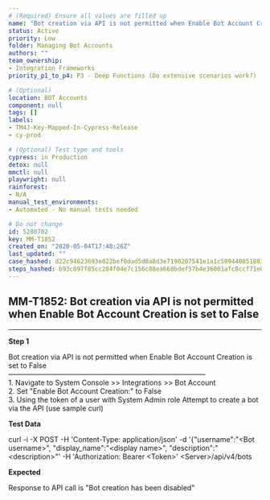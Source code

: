 ```yaml
---
# (Required) Ensure all values are filled up
name: "Bot creation via API is not permitted when Enable Bot Account Creation is set to False"
status: Active
priority: Low
folder: Managing Bot Accounts
authors: ""
team_ownership: 
- Integration Frameworks
priority_p1_to_p4: P3 - Deep Functions (Do extensive scenarios work?)

# (Optional)
location: BOT Accounts
component: null
tags: []
labels: 
- TM4J-Key-Mapped-In-Cypress-Release
- cy-prod

# (Optional) Test type and tools
cypress: in Production
detox: null
mmctl: null
playwright: null
rainforest: 
- N/A
manual_test_environments: 
- Automated - No manual tests needed

# Do not change
id: 5280702
key: MM-T1852
created_on: "2020-05-04T17:48:26Z"
last_updated: ""
case_hashed: d22c94623693e022bef0dad5d0a8d3e7190207541e1a1c509440851803fb3ebe65b248776b1048d65609873ce42947b3
steps_hashed: b93c897f85cc284f04e7c156c88ea668bdef57b4e36001afc8ccf71e0de43edd7e3e2e99ab8ffd398f8e79b8dd8ad85c
---
```


<!-- (Auto-generated) Based on frontmatter's "key" and "name" -->

## MM-T1852: Bot creation via API is not permitted when Enable Bot Account Creation is set to False

---

**Step 1**

Bot creation via API is not permitted when Enable Bot Account Creation is set to False\
————————————————————————————\
1\. Navigate to System Console >> Integrations >> Bot Account\
2\. Set "Enable Bot Account Creation:" to False\
3\. Using the token of a user with System Admin role Attempt to create a bot via the API (use sample curl)

**Test Data**

curl -i -X POST -H 'Content-Type: application/json' -d '{"username":"\<Bot username>", "display\_name":"\<display name>", "description":"\<description>"' -H 'Authorization: Bearer \<Token>' \<Server>/api/v4/bots

**Expected**

Response to API call is "Bot creation has been disabled"
